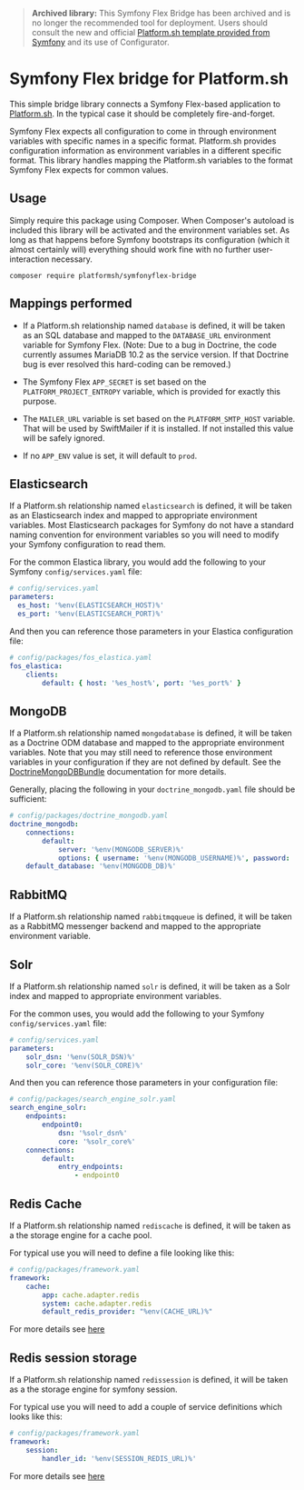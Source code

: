 > **Archived library:** This Symfony Flex Bridge has been archived and is no longer the recommended tool for deployment. Users should consult the new and official [Platform.sh template provided from Symfony](https://github.com/symfonycorp/platformsh-symfony-template) and its use of Configurator. 
> 
# Symfony Flex bridge for Platform.sh

This simple bridge library connects a Symfony Flex-based application to [Platform.sh](https://platform.sh/).  In the typical case it should be completely fire-and-forget.

Symfony Flex expects all configuration to come in through environment variables with specific names in a specific format.  Platform.sh provides configuration information as environment variables in a different specific format.  This library handles mapping the Platform.sh variables to the format Symfony Flex expects for common values.

## Usage

Simply require this package using Composer.  When Composer's autoload is included this library will be activated and the environment variables set.  As long as that happens before Symfony bootstraps its configuration (which it almost certainly will) everything should work fine with no further user-interaction necessary.

```
composer require platformsh/symfonyflex-bridge
```

## Mappings performed

* If a Platform.sh relationship named `database` is defined, it will be taken as an SQL database and mapped to the `DATABASE_URL` environment variable for Symfony Flex.  (Note: Due to a bug in Doctrine, the code currently assumes MariaDB 10.2 as the service version.  If that Doctrine bug is ever resolved this hard-coding can be removed.)

* The Symfony Flex `APP_SECRET` is set based on the `PLATFORM_PROJECT_ENTROPY` variable, which is provided for exactly this purpose.

* The `MAILER_URL` variable is set based on the `PLATFORM_SMTP_HOST` variable.  That will be used by SwiftMailer if it is installed.  If not installed this value will be safely ignored.

* If no `APP_ENV` value is set, it will default to `prod`.

## Elasticsearch

If a Platform.sh relationship named `elasticsearch` is defined, it will be taken as an Elasticsearch index and mapped to appropriate environment variables.  Most Elasticsearch packages for Symfony do not have a standard  naming convention for environment variables so you will need to modify your Symfony configuration to read them.

For the common Elastica library, you would add the following to your Symfony `config/services.yaml` file:

```yaml
# config/services.yaml
parameters:
  es_host: '%env(ELASTICSEARCH_HOST)%'
  es_port: '%env(ELASTICSEARCH_PORT)%'
```

And then you can reference those parameters in your Elastica configuration file:

```yaml
# config/packages/fos_elastica.yaml
fos_elastica:
    clients:
        default: { host: '%es_host%', port: '%es_port%' }
```

## MongoDB

If a Platform.sh relationship named `mongodatabase` is defined, it will be taken as a Doctrine ODM database and mapped to the appropriate environment variables.  Note that you may still need to reference those environment variables in your configuration if they are not defined by default.  See the [DoctrineMongoDBBundle](https://symfony.com/doc/master/bundles/DoctrineMongoDBBundle/index.html) documentation for more details.

Generally, placing the following in your `doctrine_mongodb.yaml` file should be sufficient:

```yaml
# config/packages/doctrine_mongodb.yaml
doctrine_mongodb:
    connections:
        default:
            server: '%env(MONGODB_SERVER)%'
            options: { username: '%env(MONGODB_USERNAME)%', password: '%env(MONGODB_PASSWORD)%', authSource: '%env(MONGODB_DB)%' }
    default_database: '%env(MONGODB_DB)%'
```

## RabbitMQ

If a Platform.sh relationship named `rabbitmqqueue` is defined, it will be taken as a RabbitMQ messenger backend and mapped to the appropriate environment variable.

## Solr

If a Platform.sh relationship named `solr` is defined, it will be taken as a Solr index and mapped to appropriate environment variables.

For the common uses, you would add the following to your Symfony `config/services.yaml` file:

```yaml
# config/services.yaml
parameters:
    solr_dsn: '%env(SOLR_DSN)%'
    solr_core: '%env(SOLR_CORE)%'
```

And then you can reference those parameters in your configuration file:

```yaml
# config/packages/search_engine_solr.yaml
search_engine_solr:
    endpoints:
        endpoint0:
            dsn: '%solr_dsn%'
            core: '%solr_core%'
    connections:
        default:
            entry_endpoints:
                - endpoint0
```


## Redis Cache

If a Platform.sh relationship named `rediscache` is defined, it will be taken as a the storage engine for a cache pool.

For typical use you will need to define a file looking like this:

```yaml
# config/packages/framework.yaml
framework:
    cache:
        app: cache.adapter.redis
        system: cache.adapter.redis
        default_redis_provider: "%env(CACHE_URL)%"

```
For more details see [here](https://symfony.com/doc/current/components/cache/adapters/redis_adapter.html)

## Redis session storage

If a Platform.sh relationship named `redissession` is defined, it will be taken as a the storage engine for symfony session.

For typical use you will need to add a couple of service definitions which looks like this:
```yaml
# config/packages/framework.yaml
framework:
    session:
        handler_id: '%env(SESSION_REDIS_URL)%'
```


For more details see [here](https://symfony.com/doc/current/session/database.html#store-sessions-in-a-key-value-database-redis)
